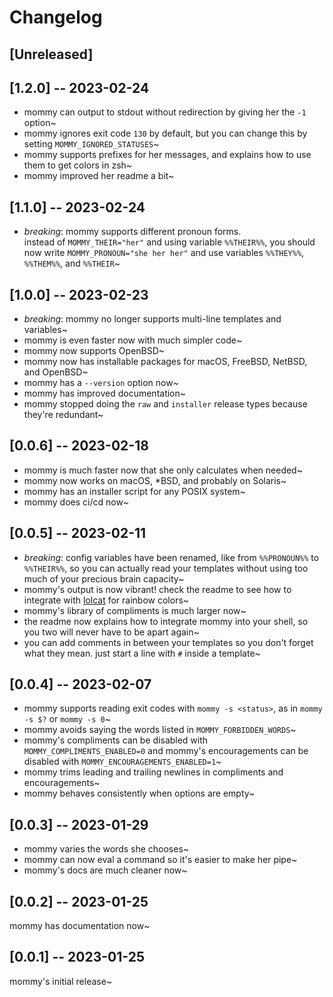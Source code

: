 # Changelog
## [Unreleased]


## [1.2.0] -- 2023-02-24
* mommy can output to stdout without redirection by giving her the `-1` option~
* mommy ignores exit code `130` by default, but you can change this by setting `MOMMY_IGNORED_STATUSES`~
* mommy supports prefixes for her messages, and explains how to use them to get colors in zsh~
* mommy improved her readme a bit~


## [1.1.0] -- 2023-02-24
* _breaking_: mommy supports different pronoun forms.  
  instead of `MOMMY_THEIR="her"` and using variable `%%THEIR%%`, you should now write `MOMMY_PRONOUN="she her her"` and use variables `%%THEY%%`, `%%THEM%%`, and `%%THEIR`~


## [1.0.0] -- 2023-02-23
* _breaking_: mommy no longer supports multi-line templates and variables~
* mommy is even faster now with much simpler code~
* mommy now supports OpenBSD~
* mommy now has installable packages for macOS, FreeBSD, NetBSD, and OpenBSD~
* mommy has a `--version` option now~
* mommy has improved documentation~
* mommy stopped doing the `raw` and `installer` release types because they're redundant~


## [0.0.6] -- 2023-02-18
* mommy is much faster now that she only calculates when needed~
* mommy now works on macOS, *BSD, and probably on Solaris~
* mommy has an installer script for any POSIX system~
* mommy does ci/cd now~


## [0.0.5] -- 2023-02-11
* _breaking_: config variables have been renamed, like from `%%PRONOUN%%` to `%%THEIR%%`, so you can actually read your templates without using too much of your precious brain capacity~
* mommy's output is now vibrant! check the readme to see how to integrate with [lolcat](https://github.com/busyloop/lolcat) for rainbow colors~
* mommy's library of compliments is much larger now~
* the readme now explains how to integrate mommy into your shell, so you two will never have to be apart again~
* you can add comments in between your templates so you don't forget what they mean. just start a line with `#` inside a template~


## [0.0.4] -- 2023-02-07
* mommy supports reading exit codes with `mommy -s <status>`, as in `mommy -s $?` or `mommy -s 0`~
* mommy avoids saying the words listed in `MOMMY_FORBIDDEN_WORDS`~
* mommy's compliments can be disabled with `MOMMY_COMPLIMENTS_ENABLED=0` and mommy's encouragements can be disabled with `MOMMY_ENCOURAGEMENTS_ENABLED=1`~
* mommy trims leading and trailing newlines in compliments and encouragements~
* mommy behaves consistently when options are empty~


## [0.0.3] -- 2023-01-29
* mommy varies the words she chooses~
* mommy can now eval a command so it's easier to make her pipe~
* mommy's docs are much cleaner now~


## [0.0.2] -- 2023-01-25
mommy has documentation now~


## [0.0.1] -- 2023-01-25
mommy's initial release~
